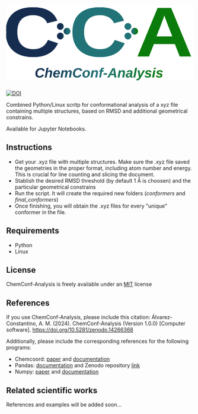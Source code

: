 # ![alt text](https://github.com/Andresmacons/ChemConf-Analysis/blob/main/logos/CCA_logo.svg) 

[![DOI](https://zenodo.org/badge/DOI/10.5281/zenodo.14266368.svg)](https://doi.org/10.5281/zenodo.14266368)

Combined Python/Linux scritp for conformational analysis of a xyz file containing multiple structures, based on RMSD and additional geometrical constrains.

Available for Jupyter Notebooks.

## Instructions

- Get your .xyz file with multiple structures. Make sure the .xyz file saved the geometries in the proper format, including atom number and energy. This is crucial for line counting and slicing the document.
- Stablish the desired RMSD threshold (by default 1 Å is choosen) and the particular geometrical constrains 
- Run the script. It will create the required new folders (_conformers_ and _final_conformers_)
- Once finishing, you will obtain the .xyz files for every "unique" conformer in the file.

## Requirements
- Python
- Linux

## License
ChemConf-Analysis is freely available under an [MIT](https://choosealicense.com/licenses/mit/) license

## References
If you use ChemConf-Analysis, please include this citation: Álvarez-Constantino, A. M. (2024). ChemConf-Analysis (Version 1.0.0) [Computer software]. https://doi.org/10.5281/zenodo.14266368

Additionally, please include the corresponding references for the following programs:
- Chemcoord: [paper](https://doi.org/10.1002/jcc.27029) and [documentation](https://chemcoord.readthedocs.io/en/v2.1.2/)
- Pandas: [documentation](https://pandas.pydata.org/docs/) and Zenodo repository [link](https://doi.org/10.5281/zenodo.13819579)
- Numpy: [paper](https://doi.org/10.1038/s41586-020-2649-2) and [documentation](https://numpy.org/)

## Related scientific works
References and examples will be added soon...


